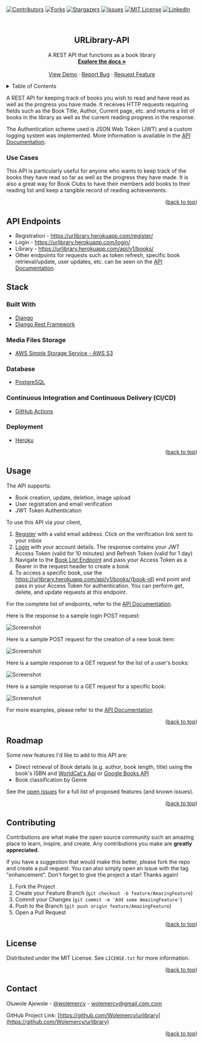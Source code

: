 <div id="top"></div>
<!--
*** Thanks for checking out the Best-README-Template. If you have a suggestion
*** that would make this better, please fork the repo and create a pull request
*** or simply open an issue with the tag "enhancement".
*** Don't forget to give the project a star!
*** Thanks again! Now go create something AMAZING! :D
-->



<!-- PROJECT SHIELDS -->
<!--
*** I'm using markdown "reference style" links for readability.
*** Reference links are enclosed in brackets [ ] instead of parentheses ( ).
*** See the bottom of this document for the declaration of the reference variables
*** for contributors-url, forks-url, etc. This is an optional, concise syntax you may use.
*** https://www.markdownguide.org/basic-syntax/#reference-style-links
-->
[![Contributors][contributors-shield]][contributors-url]
[![Forks][forks-shield]][forks-url]
[![Stargazers][stars-shield]][stars-url]
[![Issues][issues-shield]][issues-url]
[![MIT License][license-shield]][license-url]
[![LinkedIn][linkedin-shield]][linkedin-url]


<!-- PROJECT LOGO -->
<br />
<div align="center">
  <!--<a href="https://github.com/Wolemercy/urlibrary">
    <img src="images/logo.png" alt="Logo" width="80" height="80">
  </a> -->

<h2 align="center">URLibrary-API</h2>

  <p align="center">
    A REST API that functions as a book library
    <br />
    <a href="https://urlibrary.herokuapp.com/api/v1/docs/"><strong>Explore the docs »</strong></a>
    <br />
    <br />
    <a href="https://github.com/Wolemercy/urlibrary">View Demo</a>
    ·
    <a href="https://github.com/Wolemercy/urlibrary/issues">Report Bug</a>
    ·
    <a href="https://github.com/Wolemercy/urlibrary/issues">Request Feature</a>
  </p>
</div>



<!-- TABLE OF CONTENTS -->
<details>
  <summary>Table of Contents</summary>
  <ol>
    <li>
      <a href="#about-the-project">About The Project</a>
      <ul>
        <li><a href="#use-cases">Use Cases</a></li>
        <li><a href="#api-endpoints">API Endpoints</a></li>
      </ul>
    </li>
    <li><a href="#stack">Stack</a></li>
    <li><a href="#usage">Usage</a></li>
    <li><a href="#roadmap">Roadmap</a></li>
    <li><a href="#contributing">Contributing</a></li>
    <li><a href="#license">License</a></li>
    <li><a href="#contact">Contact</a></li>
    <li><a href="#acknowledgments">Acknowledgments</a></li>
  </ol>
</details>



<!-- ABOUT THE PROJECT -->
A REST API for keeping track of books you wish to read and have read as well as the progress you have made. It receives HTTP requests requiring fields such as the Book Title, Author, Current page, etc. and returns a list of books in the library as well as the current reading progress in the response.

The Authentication scheme used is JSON Web Token (JWT) and a custom logging system was implemented. More information is available in the [API Documentation](https://urlibrary.herokuapp.com/api/v1/docs/).

<!--Here's a blank template to get started: To avoid retyping too much info. Do a search and replace with your text editor for the following: `Wolemercy`, `urlibrary`, `wolemercy`, `wolemercy`, `wolemercy`, `gmail.com`, `project_title`, `project_description` -->

### Use Cases
This API is particularly useful for anyone who wants to keep track of the books they have read so far as well as the progress they have made. It is also a great way for Book Clubs to have their members add books to their reading list and keep a tangible record of reading achievements.
<p align="right">(<a href="#top">back to top</a>)</p>

## API Endpoints
* Registration - https://urlibrary.herokuapp.com/register/
* Login - https://urlibrary.herokuapp.com/login/
* Library - https://urlibrary.herokuapp.com/api/v1/books/
* Other endpoints for requests such as token refresh, specific book retrieval/update, user updates, etc. can be seen on the [API Documentation](https://urlibrary.herokuapp.com/api/v1/docs/).

## Stack

### Built With

* [Django](https://www.djangoproject.com/)
* [Django Rest Framework](https://www.django-rest-framework.org/)

### Media Files Storage
* [AWS Simple Storage Service - AWS S3](https://aws.amazon.com/)

### Database
* [PostgreSQL](https://www.postgresql.org/)

### Continuous Integration and Continuous Delivery (CI/CD)

* [GitHub Actions](https://github.com/features/actions)

### Deployment 
* [Heroku](https://heroku.com)

<p align="right">(<a href="#top">back to top</a>)</p>


<!-- USAGE EXAMPLES -->
## Usage

The API supports:
* Book creation, update, deletion, image upload
* User registration and email verification
* JWT Token Authentication

To use this API via your client,

1. [Register](https://urlibrary.herokuapp.com/register/) with a valid email address. Click on the verification link sent to your inbox 
2. [Login](https://urlibrary.herokuapp.com/login/) with your account details. The response contains your JWT Access Token (valid for 10 minutes) and Refresh Token (valid for 1 day)
3. Navigate to the [Book List Endpoint](https://urlibrary.herokuapp.com/api/v1/books/) and pass your Access Token as a Bearer in the request header to create a book
4. To access a specific book, use the https://urlibrary.herokuapp.com/api/v1/books/{book-id} end point and pass in your Access Token for authentication. You can perform get, delete, and update requests at this endpoint.

For the complete list of endpoints, refer to the [API Documentation](https://urlibrary.herokuapp.com/api/v1/docs/).

Here is the response to a sample login POST request:

![Screenshot](images/urlibrary-login.png)

Here is a sample POST request for the creation of a new book item:

![Screenshot](images/urlibrary-booklist-1.png)

Here is a sample response to a GET request for the list of a user's books:

![Screenshot](images/urlibrary-booklist-3.png)

Here is a sample response to a GET request for a specific book:

![Screenshot](images/urlibrary-bookretrieve.png)

For more examples, please refer to the [API Documentation](https://urlibrary.herokuapp.com/api/v1/docs/)

<p align="right">(<a href="#top">back to top</a>)</p>


<!-- ROADMAP -->
## Roadmap
Some new features I'd like to add to this API are:
- Direct retrieval of Book details (e.g. author, book length, title) using the book's ISBN and [WorldCat's Api](https://www.oclc.org/developer/develop/web-services/worldcat-search-api.en.html) or [Google Books API](https://developers.google.com/books)
- Book classification by Genre

See the [open issues](https://github.com/Wolemercy/urlibrary/issues) for a full list of proposed features (and known issues).

<p align="right">(<a href="#top">back to top</a>)</p>

<!-- CONTRIBUTING -->
## Contributing

Contributions are what make the open source community such an amazing place to learn, inspire, and create. Any contributions you make are **greatly appreciated**.

If you have a suggestion that would make this better, please fork the repo and create a pull request. You can also simply open an issue with the tag "enhancement".
Don't forget to give the project a star! Thanks again!

1. Fork the Project
2. Create your Feature Branch (`git checkout -b feature/AmazingFeature`)
3. Commit your Changes (`git commit -m 'Add some AmazingFeature'`)
4. Push to the Branch (`git push origin feature/AmazingFeature`)
5. Open a Pull Request

<p align="right">(<a href="#top">back to top</a>)</p>

<!-- LICENSE -->
## License

Distributed under the MIT License. See `LICENSE.txt` for more information.

<p align="right">(<a href="#top">back to top</a>)</p>

<!-- CONTACT -->
## Contact

Oluwole Ajewole - [@wolemercy](https://twitter.com/wolemercy) - wolemercy@gmail.com.com

GitHub Project Link: [https://github.com/Wolemercy/urlibrary](https://github.com/Wolemercy/urlibrary)


<p align="right">(<a href="#top">back to top</a>)</p>


<!-- MARKDOWN LINKS & IMAGES -->
<!-- https://www.markdownguide.org/basic-syntax/#reference-style-links -->
[contributors-shield]: https://img.shields.io/github/contributors/Wolemercy/urlibrary.svg?style=for-the-badge
[contributors-url]: https://github.com/Wolemercy/urlibrary/graphs/contributors
[forks-shield]: https://img.shields.io/github/forks/Wolemercy/urlibrary.svg?style=for-the-badge
[forks-url]: https://github.com/Wolemercy/urlibrary/network/members
[stars-shield]: https://img.shields.io/github/stars/Wolemercy/urlibrary.svg?style=for-the-badge
[stars-url]: https://github.com/Wolemercy/urlibrary/stargazers
[issues-shield]: https://img.shields.io/github/issues/Wolemercy/urlibrary.svg?style=for-the-badge
[issues-url]: https://github.com/Wolemercy/urlibrary/issues
[license-shield]: https://img.shields.io/github/license/Wolemercy/urlibrary.svg?style=for-the-badge
[license-url]: https://github.com/Wolemercy/urlibrary/blob/master/LICENSE.txt
[linkedin-shield]: https://img.shields.io/badge/-LinkedIn-black.svg?style=for-the-badge&logo=linkedin&colorB=555
[linkedin-url]: https://linkedin.com/in/wolemercy
[product-screenshot]: images/screenshot.png
